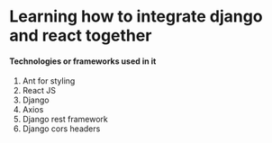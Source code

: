 # Learning how to integrate django and react together
#### Technologies or frameworks used in it 
1. Ant for styling
2. React JS
3. Django 
4. Axios
5. Django rest framework
6. Django cors headers